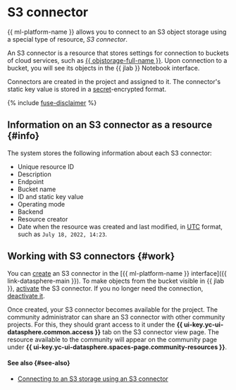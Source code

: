 # S3 connector

{{ ml-platform-name }} allows you to connect to an S3 object storage using a special type of resource, _S3 connector_.

An S3 connector is a resource that stores settings for connection to buckets of cloud services, such as [{{ objstorage-full-name }}](../../storage/). Upon connection to a bucket, you will see its objects in the {{ jlab }} Notebook interface.

Connectors are created in the project and assigned to it. The connector's static key value is stored in a [secret](secrets.md)-encrypted format.

{% include [fuse-disclaimer](../../_includes/datasphere/fuse-disclaimer.md) %}

## Information on an S3 connector as a resource {#info}

The system stores the following information about each S3 connector:

* Unique resource ID
* Description
* Endpoint
* Bucket name
* ID and static key value
* Operating mode
* Backend
* Resource creator
* Date when the resource was created and last modified, in [UTC](https://en.wikipedia.org/wiki/Coordinated_Universal_Time) format, such as `July 18, 2022, 14:23`.

## Working with S3 connectors {#work}

You can [create](../operations/data/s3-connectors.md) an S3 connector in the [{{ ml-platform-name }} interface]({{ link-datasphere-main }}). To make objects from the bucket visible in {{ jlab }}, [activate](../operations/data/s3-connectors.md#mount) the S3 connector. If you no longer need the connection, [deactivate it](../operations/data/s3-connectors.md#unmount).

Once created, your S3 connector becomes available for the project. The community administrator can share an S3 connector with other community projects. For this, they should grant access to it under the **{{ ui-key.yc-ui-datasphere.common.access }}** tab on the S3 connector view page. The resource available to the community will appear on the community page under **{{ ui-key.yc-ui-datasphere.spaces-page.community-resources }}**.

#### See also {#see-also}

* [Connecting to an S3 storage using an S3 connector](../operations/data/s3-connectors.md)